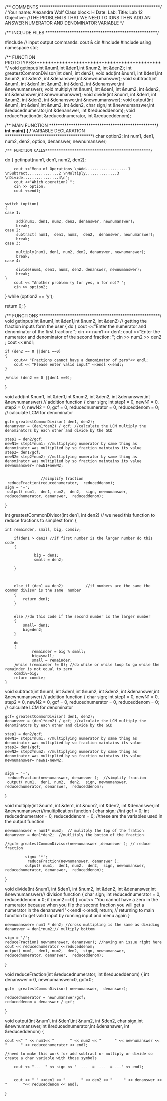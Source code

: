 /** COMMENTS ********************************************************/
/*	Your name: Alexandra Wolf
	Class block: 	H			Date:
	Lab:
	Title: Lab 12
	Objective:  //THE PROBLEM IS THAT WE NEED TO IONS THEN ADD AN ANSWER NUMERATOR AND DENOMINATOR VARIABLE
*/

/** INCLUDE FILES ***************************************************/

#include <iostream>	//	input output commands:	cout & cin
#include <iomanip>
#include <cmath>
using namespace std;

/** FUNCTION PROTOTYPES**********************************************/
void getinput(int &num1,int &den1,int &num2, int &den2);
int greatestCommonDivisor(int den1, int den2);
void add(int &num1, int &den1,int &num2, int &den2, int &denanswer,int &newnumanswer);
void subtract(int &num1, int &den1,int &num2, int &den2, int &denanswer,int &newnumanswer);
void multiply(int &num1, int &den1, int &num2, int &den2, int &denanswer,int &newnumanswer);
void divide(int &num1, int &den1, int &num2, int &den2, int &denanswer,int &newnumanswer);
void output(int &num1, int &den1,int &num2, int &den2, char sign,int &newnumanswer,int &reducednumerator,int &denanswer, int &reduceddenom);
void reduceFraction(int &reducednumerator, int &reduceddenom);

/** MAIN FUNCTION ***************************************************/
int main()
{
	/** VARIABLE DECLARATION ****************************************/
char option2;
int num1, den1, num2, den2, option, denanswer, newnumanswer;


	/** FUNCTION CALLS***********************************************/
do
{
	 getinput(num1, den1, num2, den2);

		cout <<"Menu of Operations \nAdd...................1 \nSubtract..............2 \nMultiply..............3 \nDivide................4\n";
		cout <<"Which operation? ";
		cin >> option;
		cout <<endl;


	switch (option)
	{
	case 1:

		 add(num1, den1, num2, den2, denanswer, newnumanswer);
		 break;
	case 2:
		 subtract( num1,  den1, num2,  den2,  denanswer, newnumanswer);
		 break;
	case 3:

		 multiply(num1, den1, num2, den2, denanswer, newnumanswer);
		 break;
	case 4:

		 divide(num1, den1, num2, den2, denanswer, newnumanswer);
		 break;
	}
		cout << "Another problem (y for yes, n for no)? ";
		cin >> option2;

} while (option2 == 'y');

return 0;
}




/** FUNCTIONS *******************************************************/
void getinput(int &num1,int &den1,int &num2, int &den2)  // getting the fraction inputs form the user
{
	do
	{
	cout <<"Enter the numerator and denominator of the first fraction: ";
	cin >> num1 >> den1;
	cout <<"Enter the numerator and denominator of the second fraction: ";
	cin >> num2 >> den2 ;
	cout <<endl;

	if (den2 == 0 ||den1 ==0)
	{
		cout<< "Fractions cannot have a denominator of zero"<< endl;
		cout << "Please enter valid input" <<endl <<endl;
	}

	}while (den2 == 0 ||den1 ==0);

}

void add(int &num1, int &den1,int &num2, int &den2, int &denanswer,int &newnumanswer) // addition function
{
char sign;
	int step1 = 0, newN1 = 0, step2 = 0, newN2 = 0,  gcf = 0, reducednumerator = 0, reduceddenom = 0;
							// calculate LCM for denominator

	gcf= greatestCommonDivisor( den1, den2);
	denanswer = (den1*den2) / gcf; //calculate the LCM multiply the denominators by each other and divide by the GCD

	step1 = den2/gcf;
	newN1= step1*num1; //multiplying numerator by same thing as denominator was multiplied by so fraction maintains its value
	step2= den1/gcf;
	newN2= step2*num2; //multiplying numerator by same thing as denominator was multiplied by so fraction maintains its value
	newnumanswer= newN1+newN2;


					//simplify fraction
	 reduceFraction(reducednumerator,  reduceddenom);
	sign = '+';
	 output( num1,  den1, num2,  den2,  sign, newnumanswer, reducednumerator, denanswer,  reduceddenom);
}

int greatestCommonDivisor(int den1, int den2) // we need this function to reduce fractions to simplest form
	{

	int remainder, small, big, comdiv;

		if(den1 > den2) //if first number is the larger number do this code
		{

				 big = den1;
				 small = den2;

		}



		else if (den1 == den2)          //if numbers are the same the common divisor is the same  number
		{
			return den1;
		}


		else //do this code if the second number is the larger number
		{
			small= den1;
			big=den2;
		}

		do
		{
				remainder = big % small;
				big=small;
				small = remainder;
		}while (remainder != 0); //do while or while loop to go while the remainder is not equal to zero
		comdiv=big;
		return comdiv;
	}

void subtract(int &num1, int &den1,int &num2, int &den2, int &denanswer,int &newnumanswer) // addition function
{
char sign;
	int step1 = 0, newN1 = 0, step2 = 0, newN2 = 0,  gcf = 0, reducednumerator = 0, reduceddenom = 0;
							// calculate LCM for denominator

	gcf= greatestCommonDivisor( den1, den2);
	denanswer = (den1*den2) / gcf; //calculate the LCM multiply the denominators by each other and divide by the GCD

	step1 = den2/gcf;
	newN1= step1*num1; //multiplying numerator by same thing as denominator was multiplied by so fraction maintains its value
	step2= den1/gcf;
	newN2= step2*num2; //multiplying numerator by same thing as denominator was multiplied by so fraction maintains its value
	newnumanswer= newN1-newN2;


	sign = '-';
	 reduceFraction(newnumanswer, denanswer );	//simplify fraction
	 output( num1,  den1, num2,  den2,  sign, newnumanswer, reducednumerator, denanswer,  reduceddenom);
}

void multiply(int &num1, int &den1, int &num2, int &den2, int &denanswer,int &newnumanswer)//multiplication function
{
	char sign;
	//int  gcf = 0;
	int reducednumerator = 0, reduceddenom = 0; //these are the variables used in the output function

	newnumanswer = num1* num2;	// mulitply the top of the fration
	denanswer = den1*den2;	//mutlitply the bottom of the fraction

	//gcf= greatestCommonDivisor(newnumanswer ,denanswer ); // reduce fraction

			 sign= '*';
			  reduceFraction(newnumanswer, denanswer );
			 output( num1,  den1, num2,  den2,  sign, newnumanswer, reducednumerator, denanswer,  reduceddenom);
}

void divide(int &num1, int &den1, int &num2, int &den2, int &denanswer,int &newnumanswer)// division function
{
	char sign;
	int  reducednumerator = 0,  reduceddenom = 0;
	if (num2==0)
	{
		cout<< "You cannot have a zero in the numerator because when you flip the second fraction you will get a numerator in the denanswer!"<<endl <<endl;
		return; // returning to main function to get valid input by running input and menu again
	}

	newnumanswer= num1 * den2; //cross multipling is the same as dividing
	denanswer = den1*num2;// multiply bottom

	sign = '/';
	reduceFraction( newnumanswer, denanswer); //having an issue right here
	cout << reducednumerator <<reduceddenom;
	output( num1,  den1, num2,  den2,  sign, newnumanswer, reducednumerator, denanswer,  reduceddenom);
}

void reduceFraction(int &reducednumerator, int &reduceddenom)
{
	int denanswer = 0, newnumanswer=0, gcf=0;

	gcf=  greatestCommonDivisor( newnumanswer,  denanswer);

	reducednumerator = newnumanswer/gcf;
	reduceddenom = denanswer / gcf;

}

void output(int &num1, int &den1,int &num2, int &den2, char sign,int &newnumanswer,int &reducednumerator,int &denanswer, int &reduceddenom)
{


	cout <<" " << num1<< "       " << num2 << "      " << newnumanswer << "      " << reducednumerator << endl;

	//need to make this work for add subtract or multiply or divide so create a char variable with those symbols

		cout << "---  " << sign << "  ---  =  ---  = ---" << endl;


		cout << " " <<den1 << "       " << den2 << "     " << denanswer << "       "<< reduceddenom << endl;

}

